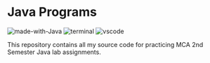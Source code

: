 # Java Programs 
![made-with-Java](https://img.shields.io/badge/Made%20with-Java-0078D4.svg)
![terminal](https://img.shields.io/badge/Windows%20Terminal-4D4D4D?logo=windows%20terminal&logoColor=white)
![vscode](https://img.shields.io/badge/Visual_Studio_Code-0078D4?logo=visual%20studio%20code&logoColor=white)

This repository contains all my source code for practicing MCA 2nd Semester Java lab assignments.